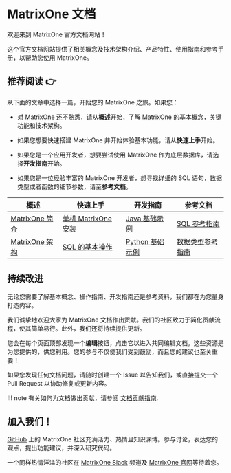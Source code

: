 # **MatrixOne 文档**

欢迎来到 MatrixOne 官方文档网站！

这个官方文档网站提供了相关概念及技术架构介绍、产品特性、使用指南和参考手册，以帮助您使用 MatrixOne。

## **推荐阅读 👉**

从下面的文章中选择一篇，开始您的 MatrixOne 之旅。如果您：

- 对 MatrixOne 还不熟悉，请从**概述**开始，了解 MatrixOne 的基本概念，关键功能和技术架构。

- 如果您想要快速搭建 MatrixOne 并开始体验基本功能，请从**快速上手**开始。

- 如果您是一个应用开发者，想要尝试使用 MatrixOne 作为底层数据库，请选择**开发指南**开始。

- 如果您是一位经验丰富的 MatrixOne 开发者，想寻找详细的 SQL 语句，数据类型或者函数的细节参数，请至**参考文档**。

|  概述|快速上手  | 开发指南 | 参考文档   |
|  ----  | ----  |  ----  | ----  |
| [MatrixOne 简介](MatrixOne/Overview/matrixone-introduction.md)  | [单机 MatrixOne 安装](MatrixOne/Get-Started/install-standalone-matrixone.md) | [Java 基础示例](MatrixOne/Tutorial/develop-java-crud-demo.md)	|[SQL 参考指南](MatrixOne/Reference/SQL-Reference/Data-Definition-Language/create-database.md)|
| [MatrixOne 架构](MatrixOne/Overview/architecture/matrixone-architecture-design.md)  | [SQL 的基本操作](MatrixOne/Get-Started/basic-sql.md) |[Python 基础示例]( MatrixOne/Tutorial/develop-python-crud-demo.md)|[数据类型参考指南](MatrixOne/Reference/Data-Types/data-types.md)|

## **持续改进**

无论您需要了解基本概念、操作指南、开发指南还是参考资料，我们都在为您量身打造内容。

我们诚挚地欢迎大家为 MatrixOne 文档作出贡献。我们的社区致力于简化贡献流程，使其简单易行。此外，我们还将持续提供更新。

您会在每个页面顶部发现一个**编辑**按钮，点击它以进入共同编辑文档。这些资源是为您提供的，供您利用。您的参与不仅使我们受到鼓励，而且您的建议也至关重要！

如果您发现任何文档问题，请随时创建一个 Issue 以告知我们，或直接提交一个 Pull Request 以协助修复或更新内容。

!!! note
    有关如何为文档做出贡献，请参阅 [文档贡献指南](MatrixOne/Contribution-Guide/How-to-Contribute/contribute-documentation.md).

## **加入我们！**

[GitHub](https://github.com/matrixorigin/matrixone) 上的 MatrixOne 社区充满活力、热情且知识渊博。参与讨论，表达您的观点，提出功能建议，并深入研究代码。

一个同样热情洋溢的社区在 [MatrixOne Slack](https://matrixoneworkspace.slack.com/) 频道及 [MatrixOne 官网](https://www.matrixorigin.cn/tutorials)等待着您。
